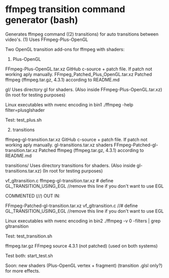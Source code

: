# ffmpeg transition command generator (bash)
Generates ffmpeg command ((2) transitions) for auto transitions between video's. (1) Uses FFmpeg-Plus-OpenGL

Two OpenGL transition add-ons for ffmpeg with shaders:

1) Plus-OpenGL

FFmpeg-Plus-OpenGL.tar.xz           GitHub c-source + patch file. If patch not working aply manually.
FFmpeg_Patched_Plus_OpenGL.tar.xz   Patched ffmpeg (ffmpeg.tar.gz, 4.3.1) according to README.md

gl/                                 Uses directory gl for shaders. (Also inside FFmpeg-Plus-OpenGL.tar.xz) (In root for testing purposes)

Linux executables with nvenc encoding in bin1
./ffmpeg -help filter=plusglshader

Test: test_plus.sh

2) transitions

ffmpeg-gl-transition.tar.xz         GitHub c-source + patch file. If patch not working aply manually.
gl-transitions.tar.xz               shaders
FFmpeg-Patched-gl-transition.tar.xz Patched ffmpeg (ffmpeg.tar.gz, 4.3.1) according to README.md

transitions/                        Uses directory transitions for shaders. (Also inside gl-transitions.tar.xz) (In root for testing purposes)

vf_gltransition.c
ffmpeg-gl-transition.tar.xz # define GL_TRANSITION_USING_EGL //remove this line if you don't want to use EGL

COMMENTED (//) OUT IN:

FFmpeg-Patched-gl-transition.tar.xz
vf_gltransition.c //# define GL_TRANSITION_USING_EGL //remove this line if you don't want to use EGL

Linux executables with nvenc encoding in bin2
./ffmpeg -v 0 -filters | grep gltransition

Test: test_transition.sh

ffmpeg.tar.gz                       FFmpeg source 4.3.1 (not patched) (used on both systems)

Test both: start_test.sh

Soon: new shaders (Plus-OpenGL vertex + fragment) (transition .glsl only?) for more effects.


 